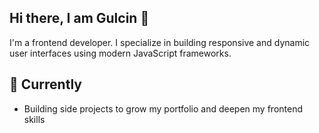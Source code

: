 ## Hi there, I am Gulcin 👋

I'm a frontend developer. I specialize in building responsive and dynamic user interfaces using modern JavaScript frameworks.

## 🌱 Currently
- Building side projects to grow my portfolio and deepen my frontend skills
